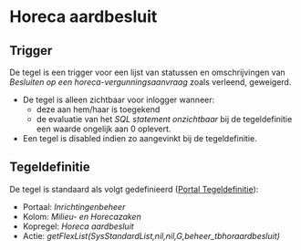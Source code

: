 # Horeca aardbesluit

## Trigger

De tegel is een trigger voor een lijst van statussen en omschrijvingen van _Besluiten op een horeca-vergunningsaanvraag_ zoals verleend, geweigerd.

- De tegel is alleen zichtbaar voor inlogger wanneer:
  - deze aan hem/haar is toegekend
  - de evaluatie van het _SQL statement onzichtbaar_ bij de tegeldefinitie een waarde ongelijk aan 0 oplevert.
- Een tegel is disabled indien zo aangevinkt bij de tegeldefinitie.

## Tegeldefinitie

De tegel is standaard als volgt gedefinieerd ([Portal Tegeldefinitie](../../../../instellen_inrichten/portaldefinitie/portal_tegel.md)):

- Portaal: _Inrichtingenbeheer_
- Kolom: _Milieu- en Horecazaken_
- Kopregel: _Horeca aardbesluit_
- Actie: _getFlexList(SysStandardList,nil,nil,G,beheer_tbhoraardbesluit)_
